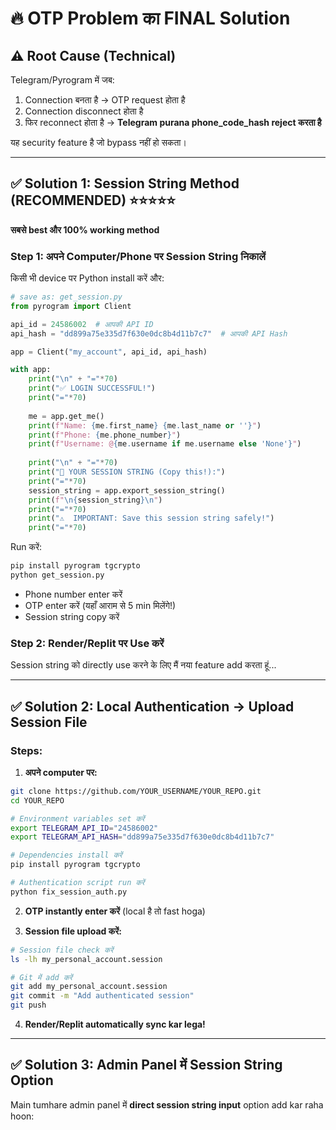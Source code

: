 # 🔥 OTP Problem का FINAL Solution

## ⚠️ Root Cause (Technical)

Telegram/Pyrogram में जब:
1. Connection बनता है → OTP request होता है
2. Connection disconnect होता है  
3. फिर reconnect होता है → **Telegram purana phone_code_hash reject करता है**

यह security feature है जो bypass नहीं हो सकता।

---

## ✅ Solution 1: Session String Method (RECOMMENDED) ⭐⭐⭐⭐⭐

**सबसे best और 100% working method**

### Step 1: अपने Computer/Phone पर Session String निकालें

किसी भी device पर Python install करें और:

```python
# save as: get_session.py
from pyrogram import Client

api_id = 24586002  # आपकी API ID
api_hash = "dd899a75e335d7f630e0dc8b4d11b7c7"  # आपकी API Hash

app = Client("my_account", api_id, api_hash)

with app:
    print("\n" + "="*70)
    print("✅ LOGIN SUCCESSFUL!")
    print("="*70)
    
    me = app.get_me()
    print(f"Name: {me.first_name} {me.last_name or ''}")
    print(f"Phone: {me.phone_number}")
    print(f"Username: @{me.username if me.username else 'None'}")
    
    print("\n" + "="*70)
    print("🔑 YOUR SESSION STRING (Copy this!):")
    print("="*70)
    session_string = app.export_session_string()
    print(f"\n{session_string}\n")
    print("="*70)
    print("⚠️  IMPORTANT: Save this session string safely!")
    print("="*70)
```

Run करें:
```bash
pip install pyrogram tgcrypto
python get_session.py
```

- Phone number enter करें
- OTP enter करें (यहाँ आराम से 5 min मिलेंगे!)
- Session string copy करें

### Step 2: Render/Replit पर Use करें

Session string को directly use करने के लिए मैं नया feature add करता हूं...

---

## ✅ Solution 2: Local Authentication → Upload Session File

### Steps:

1. **अपने computer पर:**
```bash
git clone https://github.com/YOUR_USERNAME/YOUR_REPO.git
cd YOUR_REPO

# Environment variables set करें
export TELEGRAM_API_ID="24586002"
export TELEGRAM_API_HASH="dd899a75e335d7f630e0dc8b4d11b7c7"

# Dependencies install करें
pip install pyrogram tgcrypto

# Authentication script run करें
python fix_session_auth.py
```

2. **OTP instantly enter करें** (local है तो fast hoga)

3. **Session file upload करें:**
```bash
# Session file check करें
ls -lh my_personal_account.session

# Git में add करें
git add my_personal_account.session
git commit -m "Add authenticated session"
git push
```

4. **Render/Replit automatically sync kar lega!**

---

## ✅ Solution 3: Admin Panel में Session String Option

Main tumhare admin panel में **direct session string input** option add kar raha hoon:

